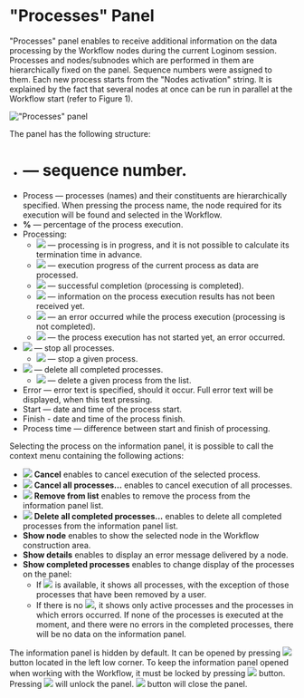 # "Processes" Panel

"Processes" panel enables to receive additional information on the data processing by the Workflow nodes during the current Loginom session. Processes and nodes/subnodes which are performed in them are hierarchically fixed on the panel. Sequence numbers were assigned to them. Each new process starts from the "Nodes activation" string. It is explained by the fact that several nodes at once can be run in parallel at the Workflow start (refer to Figure 1).

!["Processes" panel](./information-panel-1.png)

The panel has the following structure:

* # — sequence number.
* Process — processes (names) and their constituents are hierarchically specified. When pressing the process name, the node required for its execution will be found and selected in the Workflow.
* **%** — percentage of the process execution.
* Processing:
   * ![](./information-panel-2.png) — processing is in progress, and it is not possible to calculate its termination time in advance.
   * ![](./information-panel-3.png) — execution progress of the current process as data are processed.
   * ![](./information-panel-4.png) — successful completion (processing is completed).
   * ![](./information-panel-5.png) — information on the process execution results has not been received yet.
   * ![](./information-panel-6.png) — an error occurred while the process execution (processing is not completed).
   * ![](./information-panel-7.png) — the process execution has not started yet, an error occurred.
* ![](../images/icons/toolbar-controls/stop-all_default.svg) — stop all processes.
   * ![](../images/icons/toolbar-controls/stop_default.svg) — stop a given process.
* ![](../images/icons/toolbar-controls/delete-all_default.svg) — delete all completed processes.
   * ![](../images/icons/toolbar-controls/delete_default.svg) — delete a given process from the list.
* Error — error text is specified, should it occur. Full error text will be displayed, when this text pressing.
* Start — date and time of the process start.
* Finish - date and time of the process finish.
* Process time — difference between start and finish of processing.

Selecting the process on the information panel, it is possible to call the context menu containing the following actions:

* ![](../images/icons/toolbar-controls/stop-all_default.svg) **Cancel** enables to cancel execution of the selected process.
* ![](../images/icons/toolbar-controls/stop_default.svg) **Cancel all processes...** enables to cancel execution of all processes.
* ![](../images/icons/toolbar-controls/delete_default.svg) **Remove from list** enables to remove the process from the information panel list.
* ![](../images/icons/toolbar-controls/delete-all_default.svg) **Delete all completed processes...** enables to delete all completed processes from the information panel list.
* **Show node** enables to show the selected node in the Workflow construction area.
* **Show details** enables to display an error message delivered by a node.
* **Show completed processes** enables to change display of the processes on the panel:
   * If ![](../images/icons/toolbar-controls/apply_default.svg) is available, it shows all processes, with the exception of those processes that have been removed by a user.
   * If there is no ![](../images/icons/toolbar-controls/apply_default.svg), it shows only active processes and the processes in which errors occurred. If none of the processes is executed at the moment, and there were no errors in the completed processes, there will be no data on the information panel.

The information panel is hidden by default. It can be opened by pressing ![](../images/icons/systempanel_status/systempanel_status_default-01.svg) button located in the left low corner. To keep the information panel opened when working with the Workflow, it must be locked by pressing ![](../images/icons/toolbar-controls/unpin_default.svg) button. Pressing ![](../images/icons/toolbar-controls/pin_default.svg) will unlock the panel.
![](../images/icons/toolbar-controls/clear_default.svg) button will close the panel.
